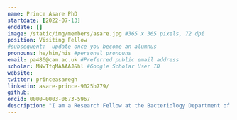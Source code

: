 ```yaml
---
name: Prince Asare PhD
startdate: [2022-07-13]
enddate: []
image: /static/img/members/asare.jpg #365 x 365 pixels, 72 dpi
position: Visiting Fellow
#subsequent:  update once you become an alumnus
pronouns: he/him/his #personal pronouns
email: pa486@cam.ac.uk #Preferred public email address
scholar: MNwTfqMAAAAJ&hl #Google Scholar User ID
website:
twitter: princeasaregh
linkedin: asare-prince-9025b779/
github:
orcid: 0000-0003-0673-5967
description: "I am a Research Fellow at the Bacteriology Department of the Noguchi Memorial Institute for Medical Research - University of Ghana (UG). I completed my PhD in molecular cell biology of infectious diseases in 2020 at the West African Centre for Cell Biology of Infectious Pathogens – UG. As a young scientist, and a trained molecular epidemiologist, I have developed a keen interest in mycobacterial diseases over the past decade. My career vision and aspirations are to use the invaluable knowledge and skills gained to lead a research team to explore mycobacterial diseases of public health importance focusing on understanding transmission dynamics and detecting epidemics using genomic epidemiology as well as computational biology approaches to aid their management and control. Bacterial pathogens of prior interest to me include *Mycobacterium tuberculosis*, *M. ulcerans* and other non-tuberculous mycobacteria (NTM). I joined the Parkhill group in the Department of Veterinary Medicine in July 2022 to establish collaborations and work on a collaborative research project that seeks to build capacity in computational biology for exploring the clinical relevance of zoonotic tuberculosis and NTM towards future control tools development and drug resistance monitoring. The collaborative project is supported by early career research funders - Africa Research Excellence Fund (AREF) and Cambridge-Africa ALBORADA fund. I look forward to a fruitful collaboration to help advance my research career."
---
```

